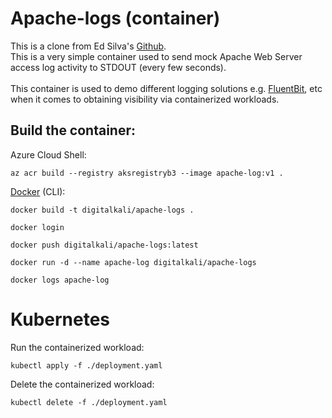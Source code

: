 # Apache-logs (container)
This is a clone from Ed Silva's [Github](https://github.com/edsiper/apache-logs).  <br />
This is a very simple container used to send mock Apache Web Server access log activity to STDOUT (every few seconds). <br />  
This container is used to demo different logging solutions e.g. [FluentBit](https://fluentbit.io/), etc when it comes to obtaining visibility via containerized workloads. <br />

## Build the container:
Azure Cloud Shell: 
```console
az acr build --registry aksregistryb3 --image apache-log:v1 .
```
[Docker](https://www.docker.com/) (CLI): 
```console
docker build -t digitalkali/apache-logs .
```
```console
docker login
```
```console
docker push digitalkali/apache-logs:latest
```
```console
docker run -d --name apache-log digitalkali/apache-logs
```
```conaole
docker logs apache-log
```

# Kubernetes
Run the containerized workload: <br />
```console
kubectl apply -f ./deployment.yaml
```

Delete the containerized workload: <br />
```console
kubectl delete -f ./deployment.yaml
```
